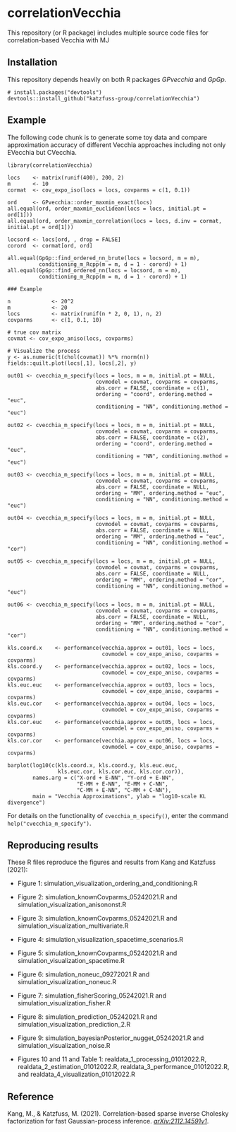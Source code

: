 <!-- README.md is generated from README.Rmd. Please edit that file -->

# correlationVecchia

This repository (or R package) includes multiple source code files for
correlation-based Vecchia with MJ

## Installation

This repository depends heavily on both R packages *GPvecchia* and
*GpGp*.

    # install.packages("devtools")
    devtools::install_github("katzfuss-group/correlationVecchia")

## Example

The following code chunk is to generate some toy data and compare
approximation accuracy of different Vecchia approaches including not
only EVecchia but CVecchia.

    library(correlationVecchia)

    locs    <- matrix(runif(400), 200, 2)
    m       <- 10
    cormat  <- cov_expo_iso(locs = locs, covparms = c(1, 0.1))

    ord     <- GPvecchia::order_maxmin_exact(locs)
    all.equal(ord, order_maxmin_euclidean(locs = locs, initial.pt = ord[1]))
    all.equal(ord, order_maxmin_correlation(locs = locs, d.inv = cormat, initial.pt = ord[1]))

    locsord <- locs[ord, , drop = FALSE]
    corord  <- cormat[ord, ord]

    all.equal(GpGp::find_ordered_nn_brute(locs = locsord, m = m),
              conditioning_m_Rcpp(m = m, d = 1 - corord) + 1)
    all.equal(GpGp::find_ordered_nn(locs = locsord, m = m),
              conditioning_m_Rcpp(m = m, d = 1 - corord) + 1)

    ### Example

    n             <- 20^2
    m             <- 20
    locs          <- matrix(runif(n * 2, 0, 1), n, 2)
    covparms      <- c(1, 0.1, 10)

    # true cov matrix
    covmat <- cov_expo_aniso(locs, covparms)

    # Visualize the process
    y <- as.numeric(t(chol(covmat)) %*% rnorm(n))
    fields::quilt.plot(locs[,1], locs[,2], y)

    out01 <- cvecchia_m_specify(locs = locs, m = m, initial.pt = NULL,
                                covmodel = covmat, covparms = covparms,
                                abs.corr = FALSE, coordinate = c(1),
                                ordering = "coord", ordering.method = "euc",
                                conditioning = "NN", conditioning.method = "euc")

    out02 <- cvecchia_m_specify(locs = locs, m = m, initial.pt = NULL,
                                covmodel = covmat, covparms = covparms,
                                abs.corr = FALSE, coordinate = c(2),
                                ordering = "coord", ordering.method = "euc",
                                conditioning = "NN", conditioning.method = "euc")

    out03 <- cvecchia_m_specify(locs = locs, m = m, initial.pt = NULL,
                                covmodel = covmat, covparms = covparms,
                                abs.corr = FALSE, coordinate = NULL,
                                ordering = "MM", ordering.method = "euc",
                                conditioning = "NN", conditioning.method = "euc")

    out04 <- cvecchia_m_specify(locs = locs, m = m, initial.pt = NULL,
                                covmodel = covmat, covparms = covparms,
                                abs.corr = FALSE, coordinate = NULL,
                                ordering = "MM", ordering.method = "euc",
                                conditioning = "NN", conditioning.method = "cor")

    out05 <- cvecchia_m_specify(locs = locs, m = m, initial.pt = NULL,
                                covmodel = covmat, covparms = covparms,
                                abs.corr = FALSE, coordinate = NULL,
                                ordering = "MM", ordering.method = "cor",
                                conditioning = "NN", conditioning.method = "euc")

    out06 <- cvecchia_m_specify(locs = locs, m = m, initial.pt = NULL,
                                covmodel = covmat, covparms = covparms,
                                abs.corr = FALSE, coordinate = NULL,
                                ordering = "MM", ordering.method = "cor",
                                conditioning = "NN", conditioning.method = "cor")

    kls.coord.x    <- performance(vecchia.approx = out01, locs = locs,
                                  covmodel = cov_expo_aniso, covparms = covparms)
    kls.coord.y    <- performance(vecchia.approx = out02, locs = locs,
                                  covmodel = cov_expo_aniso, covparms = covparms)
    kls.euc.euc    <- performance(vecchia.approx = out03, locs = locs,
                                  covmodel = cov_expo_aniso, covparms = covparms)
    kls.euc.cor    <- performance(vecchia.approx = out04, locs = locs,
                                  covmodel = cov_expo_aniso, covparms = covparms)
    kls.cor.euc    <- performance(vecchia.approx = out05, locs = locs,
                                  covmodel = cov_expo_aniso, covparms = covparms)
    kls.cor.cor    <- performance(vecchia.approx = out06, locs = locs,
                                  covmodel = cov_expo_aniso, covparms = covparms)

    barplot(log10(c(kls.coord.x, kls.coord.y, kls.euc.euc,
                    kls.euc.cor, kls.cor.euc, kls.cor.cor)),
            names.arg = c("X-ord + E-NN", "Y-ord + E-NN",
                          "E-MM + E-NN", "E-MM + C-NN",
                          "C-MM + E-NN", "C-MM + C-NN"),
            main = "Vecchia Approximations", ylab = "log10-scale KL divergence")

For details on the functionality of `cvecchia_m_specify()`, enter the
command `help("cvecchia_m_specify")`.

## Reproducing results

These R files reproduce the figures and results from Kang and Katzfuss
(2021):

-   Figure 1: simulation_visualization_ordering_and_conditioning.R

-   Figure 2: simulation_knownCovparms_05242021.R and
    simulation_visualization_anisononst.R

-   Figure 3: simulation_knownCovparms_05242021.R and
    simulation_visualization_multivariate.R

-   Figure 4: simulation_visualization_spacetime_scenarios.R

-   Figure 5: simulation_knownCovparms_05242021.R and
    simulation_visualization_spacetime.R

-   Figure 6: simulation_noneuc_09272021.R and
    simulation_visualization_noneuc.R

-   Figure 7: simulation_fisherScoring_05242021.R and
    simulation_visualization_fisher.R

-   Figure 8: simulation_prediction_05242021.R and
    simulation_visualization_prediction_2.R

-   Figure 9: simulation_bayesianPosterior_nugget_05242021.R and
    simulation_visualization_noise.R

-   Figures 10 and 11 and Table 1: realdata_1\_processing_01012022.R,
    realdata_2\_estimation_01012022.R,
    realdata_3\_performance_01012022.R, and
    realdata_4\_visualization_01012022.R

## Reference

Kang, M., & Katzfuss, M. (2021). Correlation-based sparse inverse
Cholesky factorization for fast Gaussian-process inference.
[*arXiv:2112.14591v1*](https://arxiv.org/abs/2112.14591).
